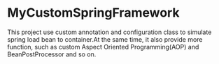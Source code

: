 # MyCustomSpringFramework
This project use custom annotation and configuration class to simulate spring load bean to container.At the same time, it also provide more function, such as custom Aspect Oriented Programming(AOP) and BeanPostProcessor and so on.
